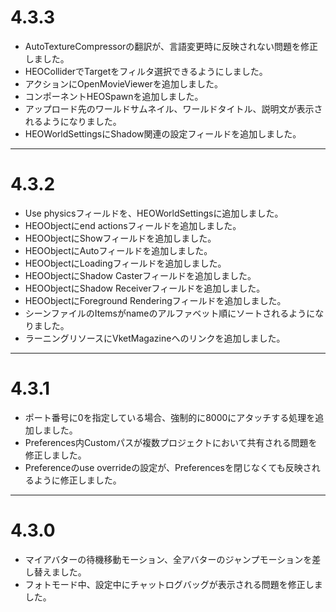 # 4.3.3
- AutoTextureCompressorの翻訳が、言語変更時に反映されない問題を修正しました。
- HEOColliderでTargetをフィルタ選択できるようにしました。
- アクションにOpenMovieViewerを追加しました。
- コンポーネントHEOSpawnを追加しました。
- アップロード先のワールドサムネイル、ワールドタイトル、説明文が表示されるようになりました。
- HEOWorldSettingsにShadow関連の設定フィールドを追加しました。

--------

# 4.3.2
- Use physicsフィールドを、HEOWorldSettingsに追加しました。
- HEOObjectにend actionsフィールドを追加しました。
- HEOObjectにShowフィールドを追加しました。
- HEOObjectにAutoフィールドを追加しました。
- HEOObjectにLoadingフィールドを追加しました。
- HEOObjectにShadow Casterフィールドを追加しました。
- HEOObjectにShadow Receiverフィールドを追加しました。
- HEOObjectにForeground Renderingフィールドを追加しました。
- シーンファイルのItemsがnameのアルファベット順にソートされるようになりました。
- ラーニングリソースにVketMagazineへのリンクを追加しました。

---------

# 4.3.1
- ポート番号に0を指定している場合、強制的に8000にアタッチする処理を追加しました。
- Preferences内Customパスが複数プロジェクトにおいて共有される問題を修正しました。
- Preferenceのuse overrideの設定が、Preferencesを閉じなくても反映されるように修正しました。

----------

# 4.3.0
- マイアバターの待機移動モーション、全アバターのジャンプモーションを差し替えました。
- フォトモード中、設定中にチャットログバッグが表示される問題を修正しました。